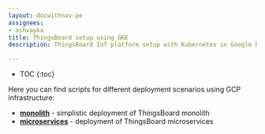 ```yaml
---
layout: docwithnav-pe
assignees:
- ashvayka
title: ThingsBoard setup using GKE 
description: ThingsBoard IoT platform setup with Kubernetes in Google Kubernetes Engine

---
```


* TOC
{:toc}


Here you can find scripts for different deployment scenarios using GCP infrastructure:

- [**monolith**](/thingsboard-learning/docs/user-guide/install/pe/cluster/gcp-monolith-setup/) - simplistic deployment of ThingsBoard monolith
- [**microservices**](/thingsboard-learning/docs/user-guide/install/pe/cluster/gcp-microservices-setup/) - deployment of ThingsBoard microservices
